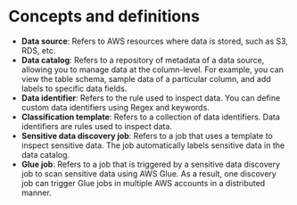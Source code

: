 # Concepts and definitions
- **Data source**: Refers to AWS resources where data is stored, such as S3, RDS, etc.
- **Data catalog**: Refers to a repository of metadata of a data source, allowing you to manage data at the column-level. For example, you can view the table schema, sample data of a particular column, and add labels to specific data fields.
- **Data identifier**: Refers to the rule used to inspect data. You can define custom data identifiers using Regex and keywords.
- **Classification template**: Refers to a collection of data identifiers. Data identifiers are rules used to inspect data.
- **Sensitive data discovery job**: Refers to a job that uses a template to inspect sensitive data. The job automatically labels sensitive data in the data catalog.
- **Glue job**: Refers to a job that is triggered by a sensitive data discovery job to scan sensitive data using AWS Glue. As a result, one discovery job can trigger Glue jobs in multiple AWS accounts in a distributed manner.